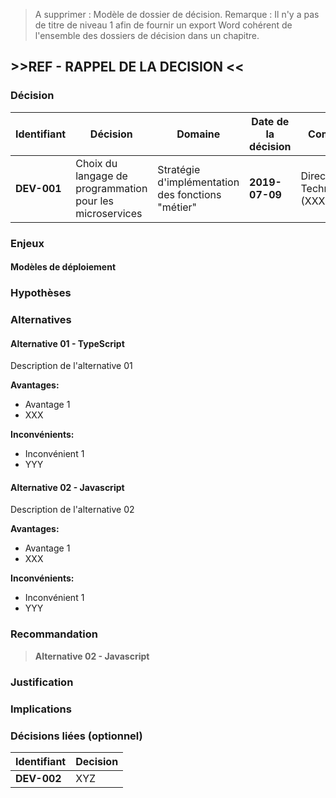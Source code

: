>A supprimer : Modèle de dossier de décision. Remarque : Il n'y a pas de titre de niveau 1 afin de fournir un export Word cohérent de l'ensemble des dossiers de décision dans un chapitre.

## >>REF - RAPPEL DE LA DECISION <<

### Décision

|Identifiant|Décision |Domaine|Date de la décision|Comité|
|---|---|---|---|---|
|**DEV-001**|Choix du langage de programmation pour les microservices |Stratégie d'implémentation des fonctions "métier"|**2019-07-09**|Direction Technique (XXX)|

### Enjeux

#### Modèles de déploiement

### Hypothèses

### Alternatives

#### Alternative 01 - TypeScript

Description de l'alternative 01

**Avantages:**

- Avantage 1
- XXX

**Inconvénients:**

- Inconvénient 1
- YYY
  
#### Alternative 02 - Javascript

Description de l'alternative 02

**Avantages:**

- Avantage 1
- XXX

**Inconvénients:**

- Inconvénient 1
- YYY

### Recommandation

>**Alternative 02 - Javascript**

### Justification

### Implications

### Décisions liées (optionnel)

|**Identifiant**|**Decision**|
|---|---|
|**DEV-002**| XYZ|
